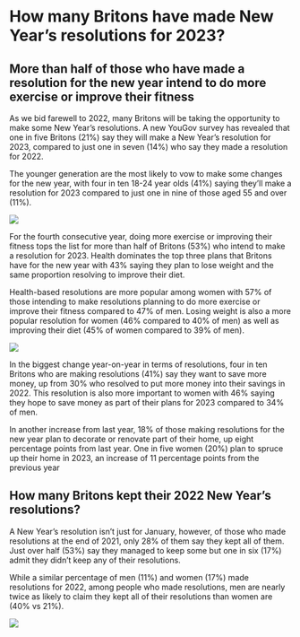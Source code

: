 # How many Britons have made New Year’s resolutions for 2023?

## More than half of those who have made a resolution for the new year intend to do more exercise or improve their fitness

As we bid farewell to 2022, many Britons will be taking the opportunity to make some New Year’s resolutions. A new YouGov survey has revealed that one in five Britons (21%) say they will make a New Year’s resolution for 2023, compared to just one in seven (14%) who say they made a resolution for 2022.

The younger generation are the most likely to vow to make some changes for the new year, with four in ten 18-24 year olds (41%) saying they’ll make a resolution for 2023 compared to just one in nine of those aged 55 and over (11%).

![](./fig1.png)
 
For the fourth consecutive year, doing more exercise or improving their fitness tops the list for more than half of Britons (53%) who intend to make a resolution for 2023. Health dominates the top three plans that Britons have for the new year with 43% saying they plan to lose weight and the same proportion resolving to improve their diet.

Health-based resolutions are more popular among women with 57% of those intending to make resolutions planning to do more exercise or improve their fitness compared to 47% of men. Losing weight is also a more popular resolution for women (46% compared to 40% of men) as well as improving their diet (45% of women compared to 39% of men).

![](./fig2.png)

In the biggest change year-on-year in terms of resolutions, four in ten Britons who are making resolutions (41%) say they want to save more money, up from 30% who resolved to put more money into their savings in 2022. This resolution is also more important to women with 46% saying they hope to save money as part of their plans for 2023 compared to 34% of men.

In another increase from last year, 18% of those making resolutions for the new year plan to decorate or renovate part of their home, up eight percentage points from last year. One in five women (20%) plan to spruce up their home in 2023, an increase of 11 percentage points from the previous year

## How many Britons kept their 2022 New Year’s resolutions?

A New Year’s resolution isn’t just for January, however, of those who made resolutions at the end of 2021, only 28% of them say they kept all of them. Just over half (53%) say they managed to keep some but one in six (17%) admit they didn’t keep any of their resolutions.

While a similar percentage of men (11%) and women (17%) made resolutions for 2022, among people who made resolutions, men are nearly twice as likely to claim they kept all of their resolutions than women are (40% vs 21%).

![](./fig3.png)
